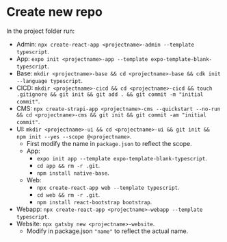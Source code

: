 # Create new repo

In the project folder run:
- Admin: `npx create-react-app <projectname>-admin --template typescript`.
- App: `expo init <projectname>-app --template expo-template-blank-typescript`.
- Base: `mkdir <projectname>-base && cd <projectname>-base && cdk init --language typescript`.
- CICD: `mkdir <projectname>-cicd && cd <projectname>-cicd && touch .gitignore && git init && git add . && git commit -m "initial commit"`.
- CMS: `npx create-strapi-app <projectname>-cms --quickstart --no-run && cd <projectname>-cms && git init && git commit -am "initial commit"`.
- UI: `mkdir <projectname>-ui && cd <projectname>-ui && git init && npm init --yes --scope @<projectname>`.
    - First modify the name in `package.json` to reflect the scope.
    - App:
        - `expo init app --template expo-template-blank-typescript`.
        - `cd app && rm -r .git`.
        - `npm install native-base`.
    - Web:
        - `npx create-react-app web --template typescript`.
        - `cd web && rm -r .git`.
        - `npm install react-bootstrap bootstrap`.
- Webapp: `npx create-react-app <projectname>-webapp --template typescript`.
- Website: `npx gatsby new <projectname>-website`.
    - Modify in package.json `"name"` to reflect the actual name.
